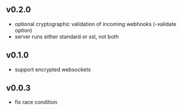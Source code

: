 ## v0.2.0
- optional cryptographic validation of incoming webhooks (-validate option)
- server runs either standard or ssl, not both

## v0.1.0
- support encrypted websockets

## v0.0.3
- fix race condition


